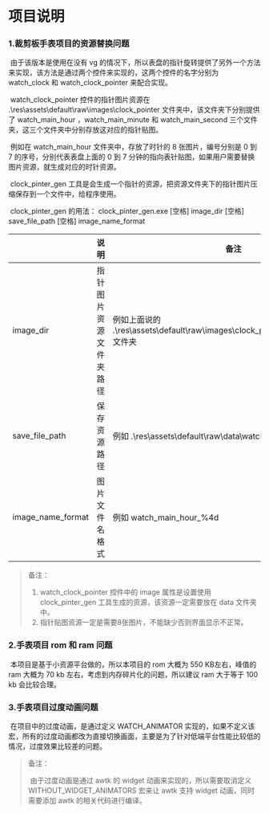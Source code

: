 # 项目说明

### 1.裁剪板手表项目的资源替换问题

​	由于该版本是使用在没有 vg 的情况下，所以表盘的指针旋转提供了另外一个方法来实现，该方法是通过两个控件来实现的，这两个控件的名字分别为 watch_clock 和 watch_clock_pointer 来配合实现。

​	watch_clock_pointer 控件的指针图片资源在 .\res\assets\default\raw\images\clock_pointer 文件夹中，该文件夹下分别提供了 watch_main_hour ，watch_main_minute 和 watch_main_second 三个文件夹，这三个文件夹中分别存放这对应的指针贴图。

​	例如在 watch_main_hour 文件夹中，存放了时针的 8 张图片，编号分别是 0 到 7 的序号，分别代表表盘上面的 0 到 7 分钟的指向表针贴图，如果用户需要替换图片资源，就生成对应的时针资源。

​	clock_pinter_gen 工具是会生成一个指针的资源，把资源文件夹下的指针图片压缩保存到一个文件中，给程序使用。

​	clock_pinter_gen 的用法： clock_pinter_gen.exe [空格] image_dir [空格] save_file_path [空格] image_name_format

|                   | 说明                   | 备注                                                         |
| :---------------- | ---------------------- | ------------------------------------------------------------ |
| image_dir         | 指针图片资源文件夹路径 | 例如上面说的 .\res\assets\default\raw\images\clock_pointer\watch_main_hour 文件夹 |
| save_file_path    | 保存资源路径           | 例如 .\res\assets\default\raw\data\watch_main_hour           |
| image_name_format | 图片文件名格式         | 例如 watch_main_hour_%4d                                     |

> 备注：
>
> 1. watch_clock_pointer 控件中的 image 属性是设置使用 clock_pinter_gen 工具生成的资源，该资源一定需要放在 data 文件夹中。
> 2. 指针贴图资源一定是需要8张图片，不能缺少否则界面显示不正常。

### 2.手表项目 rom 和 ram 问题

​	本项目是基于小资源平台做的，所以本项目的 rom 大概为 550 KB左右，峰值的 ram 大概为 70 kb 左右，考虑到内存碎片化的问题，所以建议 ram 大于等于 100 kb 会比较合理。

### 3.手表项目过度动画问题

​	在项目中的过度动画，是通过定义 WATCH_ANIMATOR 实现的，如果不定义该宏，所有的过度动画都改为直接切换画面，主要是为了针对低端平台性能比较低的情况，过度效果比较差的问题。

> 备注：
>
> ​	由于过度动画是通过 awtk 的 widget 动画来实现的，所以需要取消定义 WITHOUT_WIDGET_ANIMATORS 宏来让 awtk 支持 widget 动画，同时需要添加 awtk 的相关代码进行编译。